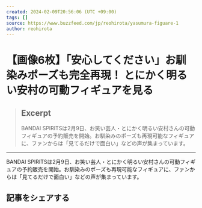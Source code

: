 ```yaml
---
created: 2024-02-09T20:56:06 (UTC +09:00)
tags: []
source: https://www.buzzfeed.com/jp/reohirota/yasumura-figuare-1
author: reohirota
---
```


# 【画像6枚】「安心してください」お馴染みポーズも完全再現！ とにかく明るい安村の可動フィギュアを見る

> ## Excerpt
> BANDAI SPIRITSは2月9日、お笑い芸人・とにかく明るい安村さんの可動フィギュアの予約販売を開始。お馴染みのポーズも再現可能なフィギュアに、ファンからは「見てるだけで面白い」などの声が集まっています。

---
BANDAI SPIRITSは2月9日、お笑い芸人・とにかく明るい安村さんの可動フィギュアの予約販売を開始。お馴染みのポーズも再現可能なフィギュアに、ファンからは「見てるだけで面白い」などの声が集まっています。

## 記事をシェアする
